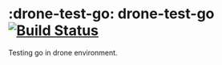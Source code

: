 # :drone-test-go: drone-test-go [![Build Status][ci-img]][ci]
Testing go in drone environment.

[ci-img]: https://drone.doryhub.com/api/badges/falconray0704/drone-test-go/status.svg
[ci]: https://drone.doryhub.com/api/badges/falconray0704/drone-test-go

